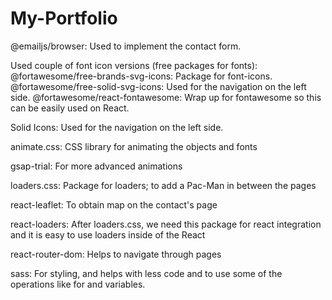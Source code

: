 # My-Portfolio



@emailjs/browser: Used to implement the contact form.

Used couple of font icon versions (free packages for fonts):
@fortawesome/free-brands-svg-icons: Package for font-icons.
@fortawesome/free-solid-svg-icons: Used for the navigation on the left side.
@fortawesome/react-fontawesome: Wrap up for fontawesome so this can be easily used on React.

Solid Icons: Used for the navigation on the left side.

animate.css: CSS library for animating the objects and fonts

gsap-trial: For more advanced animations

loaders.css: Package for loaders; to add a Pac-Man in between the pages

react-leaflet: To obtain map on the contact's page

react-loaders: After loaders.css, we need this package for react integration and it is easy to use loaders inside of the React

react-router-dom: Helps to navigate through pages

sass: For styling, and helps with less code and to use some of the operations like for and variables.
